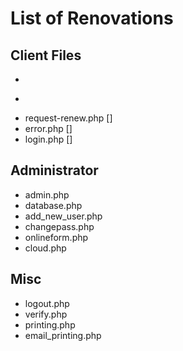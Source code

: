 # List of Renovations
## Client Files
* ~~~index.php~~~
* ~~~our-services.php~~~
* request-renew.php []
* error.php []
* login.php []

## Administrator
* admin.php
* database.php
* add_new_user.php
* changepass.php
* onlineform.php
* cloud.php

## Misc
* logout.php
* verify.php
* printing.php
* email_printing.php

